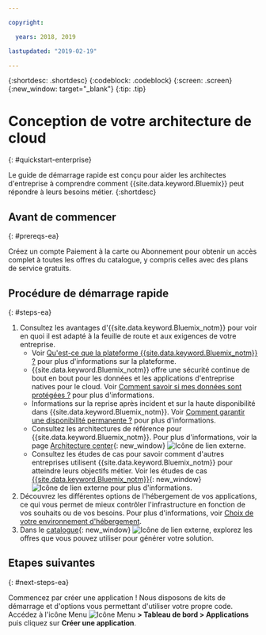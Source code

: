```yaml
---

copyright:

  years: 2018, 2019

lastupdated: "2019-02-19"

---
```


{:shortdesc: .shortdesc}
{:codeblock: .codeblock}
{:screen: .screen}
{:new_window: target="_blank"}
{:tip: .tip}

# Conception de votre architecture de cloud
{: #quickstart-enterprise}

Le guide de démarrage rapide est conçu pour aider les architectes d'entreprise à comprendre comment {{site.data.keyword.Bluemix}} peut répondre à leurs besoins métier. 
{:shortdesc}

## Avant de commencer
{: #prereqs-ea}

Créez un compte Paiement à la carte ou Abonnement pour obtenir un accès complet à toutes les offres du catalogue, y compris celles avec des plans de service gratuits. 

## Procédure de démarrage rapide
{: #steps-ea}

1. Consultez les avantages d'{{site.data.keyword.Bluemix_notm}} pour voir en quoi il est adapté à la feuille de route et aux exigences de votre entreprise. 
    * Voir [Qu'est-ce que la plateforme {{site.data.keyword.Bluemix_notm}} ?](/docs/overview?topic=overview-whatis-platform) pour plus d'informations sur la plateforme.
    * {{site.data.keyword.Bluemix_notm}} offre une sécurité continue de bout en bout pour les données et les applications d'entreprise natives pour le cloud. Voir [Comment savoir si mes données sont protégées ?](/docs/overview?topic=overview-security) pour plus d'informations. 
    * Informations sur la reprise après incident et sur la haute disponibilité dans {{site.data.keyword.Bluemix_notm}}. Voir [Comment garantir une disponibilité permanente ?](/docs/overview?topic=overview-zero-downtime) pour plus d'informations.
    * Consultez les architectures de référence pour {{site.data.keyword.Bluemix_notm}}. Pour plus d'informations, voir la page [Architecture center](https://www.ibm.com/cloud/garage/architectures){: new_window} ![Icône de lien externe](../icons/launch-glyph.svg). 
    * Consultez les études de cas pour savoir comment d'autres entreprises utilisent {{site.data.keyword.Bluemix_notm}} pour atteindre leurs objectifs métier. Voir les études de cas [{{site.data.keyword.Bluemix_notm}}](https://www.ibm.com/cloud-computing/bluemix/case-studies){: new_window} ![Icône de lien externe](../icons/launch-glyph.svg) pour plus d'informations. 
2. Découvrez les différentes options de l'hébergement de vos applications, ce qui vous permet de mieux contrôler l'infrastructure en fonction de vos souhaits ou de vos besoins. Pour plus d'informations, voir [Choix de votre environnement d'hébergement](/docs/overview?topic=overview-whatis-platform#choose-compute).
3. Dans le [catalogue](https://cloud.ibm.com/catalog){: new_window} ![Icône de lien externe](../icons/launch-glyph.svg), explorez les offres que vous pouvez utiliser pour générer votre solution.

## Etapes suivantes
{: #next-steps-ea}

Commencez par créer une application ! Nous disposons de kits de démarrage et d'options vous permettant d'utiliser votre propre code. Accédez à l'icône Menu ![Icône Menu](../icons/icon_hamburger.svg) **> Tableau de bord > Applications** puis cliquez sur **Créer une application**.

